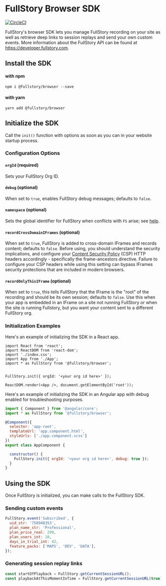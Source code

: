 # FullStory Browser SDK

[![CircleCI](https://circleci.com/gh/fullstorydev/fullstory-browser-sdk.svg?style=svg)](https://circleci.com/gh/fullstorydev/fullstory-browser-sdk)

FullStory's browser SDK lets you manage FullStory recording on your site as well as retrieve deep links to session replays and send your own custom events. More information about the FullStory API can be found at https://developer.fullstory.com.


## Install the SDK

#### with npm

```
npm i @fullstory/browser --save
```

#### with yarn
```
yarn add @fullstory/browser
```

## Initialize the SDK

Call the `init()` function with options as soon as you can in your website startup process.

### Configuration Options

#### `orgId` (required)
Sets your FullStory Org ID.

#### `debug` (optional)
When set to `true`, enables FullStory debug messages; defaults to `false`.

#### `namespace` (optional)
Sets the global identifier for FullStory when conflicts with `FS` arise; see [help](https://help.fullstory.com/hc/en-us/articles/360020624694-What-if-the-identifier-FS-is-used-by-another-script-on-my-site-).

#### `recordCrossDomainIFrames` (optional)
When set to `true`, FullStory is added to cross-domain IFrames and records content; defaults to `false`. Before using, you should understand the security implications, and configure your [Content Security Policy](https://www.html5rocks.com/en/tutorials/security/content-security-policy/) (CSP) HTTP headers accordingly - specifically the frame-ancestors directive. Failure to configure your CSP headers while using this setting can bypass IFrames security protections that are included in modern browsers.

#### `recordOnlyThisIFrame` (optional)
When set to `true`, this tells FullStory that the IFrame is the "root" of the recording and should be its own session; defaults to `false`. Use this when your app is embedded in an IFrame on a site not running FullStory or when the site *is* running Fullstory, but you want your content sent to a different FullStory org.

### Initialization Examples

Here's an example of initializing the SDK in a React app.

```JSX
import React from 'react';
import ReactDOM from 'react-dom';
import './index.css';
import App from './App';
import * as FullStory from '@fullstory/browser';


FullStory.init({ orgId: '<your org id here>' });

ReactDOM.render(<App />, document.getElementById('root'));
```

Here's an example of initializing the SDK in an Angular app with debug enabled for troubleshooting purposes.

```javascript
import { Component } from '@angular/core';
import * as FullStory from '@fullstory/browser';

@Component({
  selector: 'app-root',
  templateUrl: 'app.component.html',
  styleUrls: ['./app.component.scss']
})
export class AppComponent {

  constructor() {
    FullStory.init({ orgId: '<your org id here>', debug: true });
  }
}
```

## Using the SDK

Once FullStory is initialized, you can make calls to the FullStory SDK.

### Sending custom events

```JavaScript
FullStory.event('Subscribed', {
  uid_str: '750948353',
  plan_name_str: 'Professional',
  plan_price_real: 299,
  plan_users_int: 10,
  days_in_trial_int: 42,
  feature_packs: ['MAPS', 'DEV', 'DATA'],
});
```

### Generating session replay links

```JavaScript
const startOfPlayback = FullStory.getCurrentSessionURL();
const playbackAtThisMomentInTime = FullStory.getCurrentSessionURL(true);
```
